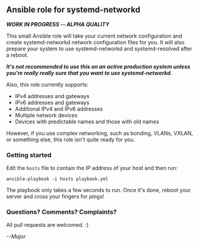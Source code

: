 ## Ansible role for systemd-networkd

***WORK IN PROGRESS -- ALPHA QUALITY***

This small Ansible role will take your current network configuration and create systemd-networkd network configuration files for you.  It will also prepare your system to use systemd-networkd and systemd-resolved after a reboot.

***It's not recommended to use this on an active production system unless you're really really sure that you want to use systemd-networkd.***

Also, this role currently supports:

* IPv4 addresses and gateways
* IPv6 addresses and gateways
* Additional IPv4 and IPv6 addresses
* Multiple network devices
* Devices with predictable names and those with old names

However, if you use complex networking, such as bonding, VLANs, VXLAN, or something else, this role isn't quite ready for you.

### Getting started

Edit the `hosts` file to contain the IP address of your host and then run:

    ansible-playbook -i hosts playbook.yml

The playbook only takes a few seconds to run.  Once it's done, reboot your server and cross your fingers for pings!

### Questions? Comments? Complaints?

All pull requests are welcomed. :)

*--Major*

